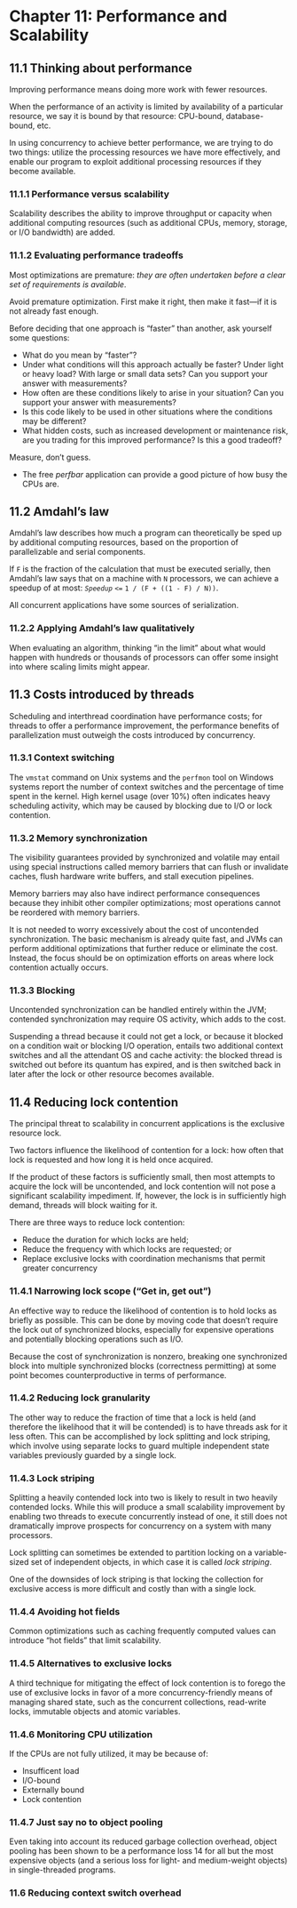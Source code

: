 # Chapter 11: Performance and Scalability

## 11.1 Thinking about performance

Improving performance means doing more work with fewer resources.

When the performance of an activity is limited by availability of a particular resource, we say it is bound by that resource: CPU-bound, database-bound, etc.

In using concurrency to achieve better performance, we are trying to do two things: utilize the processing resources we have more effectively, and enable our program to exploit additional processing resources if they become available.

### 11.1.1 Performance versus scalability

Scalability describes the ability to improve throughput or capacity when additional computing resources (such as additional CPUs, memory, storage, or I/O bandwidth) are added.

### 11.1.2 Evaluating performance tradeoffs

Most optimizations are premature: _they are often undertaken before a clear set of requirements is available_.

Avoid premature optimization. First make it right, then make it fast—if it is not already fast enough.

Before deciding that one approach is “faster” than another, ask yourself some questions:

* What do you mean by “faster”?
* Under what conditions will this approach actually be faster? Under light or heavy load? With large or small data sets? Can you support your answer with measurements?
* How often are these conditions likely to arise in your situation? Can you support your answer with measurements?
* Is this code likely to be used in other situations where the conditions may be different?
* What hidden costs, such as increased development or maintenance risk, are you trading for this improved performance? Is this a good tradeoff?

Measure, don’t guess.

* The free _perfbar_ application can provide a good picture of how busy the CPUs are.

## 11.2 Amdahl’s law

Amdahl’s law describes how much a program can theoretically be sped up by additional computing resources, based on the proportion of parallelizable and serial components.

If `F` is the fraction of the calculation that must be executed serially, then Amdahl’s law says that on a machine with `N` processors, we can achieve a speedup of at most: _`Speedup`_ `<=` `1 / (F + ((1 - F) / N))`.

All concurrent applications have some sources of serialization.

### 11.2.2 Applying Amdahl’s law qualitatively

When evaluating an algorithm, thinking “in the limit” about what would happen with hundreds or thousands of processors can offer some insight into where scaling limits might appear.

## 11.3 Costs introduced by threads

Scheduling and interthread coordination have performance costs; for threads to offer a performance improvement, the performance benefits of parallelization must outweigh the costs introduced by concurrency.

### 11.3.1 Context switching

The `vmstat` command on Unix systems and the `perfmon` tool on Windows systems report the number of context switches and the percentage of time spent in the kernel. High kernel usage (over 10%) often indicates heavy scheduling activity, which may be caused by blocking due to I/O or lock contention.

### 11.3.2 Memory synchronization

The visibility guarantees provided by synchronized and volatile may entail using special instructions called memory barriers that can flush or invalidate caches, flush hardware write buffers, and stall execution pipelines.

Memory barriers may also have indirect performance consequences because they inhibit other compiler optimizations; most operations cannot be reordered with memory barriers.

It is not needed to worry excessively about the cost of uncontended synchronization. The basic mechanism is already quite fast, and JVMs can perform additional optimizations that further reduce or eliminate the cost. Instead, the focus should be on optimization efforts on areas where lock contention actually occurs.

### 11.3.3 Blocking

Uncontended synchronization can be handled entirely within the JVM; contended synchronization may require OS activity, which adds to the cost.

Suspending a thread because it could not get a lock, or because it blocked on a condition wait or blocking I/O operation, entails two additional context switches and all the attendant OS and cache activity: the blocked thread is switched out before its quantum has expired, and is then switched back in later after the lock or other resource becomes available.

## 11.4 Reducing lock contention

The principal threat to scalability in concurrent applications is the exclusive resource lock.

Two factors influence the likelihood of contention for a lock: how often that lock is requested and how long it is held once acquired.

If the product of these factors is sufficiently small, then most attempts to acquire the lock will be uncontended, and lock contention will not pose a significant scalability impediment. If, however, the lock is in sufficiently high demand, threads will block waiting for it.

There are three ways to reduce lock contention:

* Reduce the duration for which locks are held;
* Reduce the frequency with which locks are requested; or
* Replace exclusive locks with coordination mechanisms that permit greater concurrency

### 11.4.1 Narrowing lock scope (“Get in, get out”)

An effective way to reduce the likelihood of contention is to hold locks as briefly as possible. This can be done by moving code that doesn’t require the lock out of synchronized blocks, especially for expensive operations and potentially blocking operations such as I/O.

Because the cost of synchronization is nonzero, breaking one synchronized block into multiple synchronized blocks (correctness permitting) at some point becomes counterproductive in terms of performance.

### 11.4.2 Reducing lock granularity

The other way to reduce the fraction of time that a lock is held (and therefore the likelihood that it will be contended) is to have threads ask for it less often. This can be accomplished by lock splitting and lock striping, which involve using separate locks to guard multiple independent state variables previously guarded by a single lock.

### 11.4.3 Lock striping

Splitting a heavily contended lock into two is likely to result in two heavily contended locks. While this will produce a small scalability improvement by enabling two threads to execute concurrently instead of one, it still does not dramatically improve prospects for concurrency on a system with many processors.

Lock splitting can sometimes be extended to partition locking on a variable-sized set of independent objects, in which case it is called _lock striping_.

One of the downsides of lock striping is that locking the collection for exclusive access is more difficult and costly than with a single lock.

### 11.4.4 Avoiding hot fields

Common optimizations such as caching frequently computed values can introduce “hot fields” that limit scalability.

### 11.4.5 Alternatives to exclusive locks

A third technique for mitigating the effect of lock contention is to forego the use of exclusive locks in favor of a more concurrency-friendly means of managing shared state, such as the concurrent collections, read-write locks, immutable objects and atomic variables.

### 11.4.6 Monitoring CPU utilization

If the CPUs are not fully utilized, it may be because of:

* Insufficent load
* I/O-bound
* Externally bound
* Lock contention

### 11.4.7 Just say no to object pooling

Even taking into account its reduced garbage collection overhead, object pooling has been shown to be a performance loss 14 for all but the most expensive objects (and a serious loss for light- and medium-weight objects) in single-threaded programs.

### 11.6 Reducing context switch overhead
